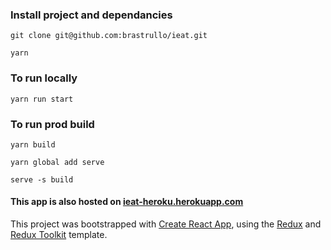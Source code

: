### Install project and dependancies

`git clone git@github.com:brastrullo/ieat.git`

`yarn`

### To run locally

`yarn run start`

### To run prod build

`yarn build`

`yarn global add serve`

`serve -s build`

#### This app is also hosted on [ieat-heroku.herokuapp.com](https://ieat-heroku.herokuapp.com/)

This project was bootstrapped with [Create React App](https://github.com/facebook/create-react-app), using the [Redux](https://redux.js.org/) and [Redux Toolkit](https://redux-toolkit.js.org/) template.
